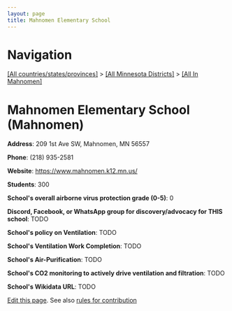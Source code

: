 ```yaml
---
layout: page
title: Mahnomen Elementary School
---
```

# Navigation

[[All countries/states/provinces]](../../..) > [[All Minnesota Districts]](../..) > [[All In Mahnomen]](..)

# Mahnomen Elementary School (Mahnomen)

**Address**: 209 1st Ave SW, Mahnomen, MN 56557

**Phone**: (218) 935-2581

**Website**: <https://www.mahnomen.k12.mn.us/>

**Students**: 300

**School's overall airborne virus protection grade (0-5)**: 0

**Discord, Facebook, or WhatsApp group for discovery/advocacy for THIS school**: TODO

**School's policy on Ventilation**: TODO

**School's Ventilation Work Completion**: TODO

**School's Air-Purification**: TODO

**School's CO2 monitoring to actively drive ventilation and filtration**: TODO

**School's Wikidata URL**: TODO


[Edit this page](https://github.com/ventilate-schools/MN/edit/main/./Mahnomen/Mahnomen_Elementary_School.md). See also [rules for contribution](../../../contribution-rules/)